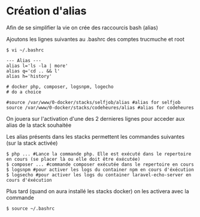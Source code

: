 # Création d'alias

Afin de se simplifier la vie on crée des raccourcis bash (alias)

Ajoutons les lignes suivantes au .bashrc des comptes trucmuche et root

```
$ vi ~/.bashrc
``` 

```vim
--- Alias ---
alias l='ls -la | more'
alias q='cd .. && l'
alias h='history'

# docker php, composer, logsnpm, logecho
# do a choice

#source /var/www/0-docker/stacks/selfjob/alias #alias for selfjob
source /var/www/0-docker/stacks/codeheures/alias #alias for codeheures
```

On jouera sur l'activation d'une des 2 dernieres lignes pour acceder aux alias de la stack souhaitée

Les alias présents dans les stacks permettent les commandes suivantes (sur la stack activée)
```
$ php ... #Lance la commande php. Elle est exécuté dans le repertoire en cours (se placer là ou elle doit être éxécutée)
$ composer ... #commande composer exécutée dans le repertoire en cours
$ logsnpm #pour activer les logs du container npm en cours d'éxécution
$ logsecho #pour activer les logs du container laravel-echo-server en cours d'éxécution
```

Plus tard (quand on aura installé les stacks docker) on les activera avec la commande 

```
$ source ~/.bashrc
```

